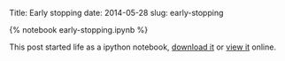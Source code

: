 Title: Early stopping
date: 2014-05-28
slug: early-stopping

{% notebook early-stopping.ipynb %}

This post started life as a ipython notebook,
[download it](/downloads/notebooks/early-stopping.ipynb)
or
[view it](http://nbviewer.ipython.org/url/betatim.github.io//downloads/notebooks/early-stopping.ipynb) online.